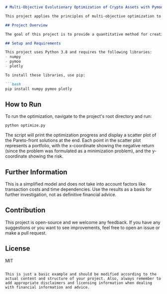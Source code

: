 ```markdown
# Multi-Objective Evolutionary Optimization of Crypto Assets with Pymoo

This project applies the principles of multi-objective optimization to create optimal crypto asset portfolios based on maximizing returns and minimizing risks. The project uses the Python library Pymoo for multi-objective optimization and Plotly.js for data visualization.

## Project Overview

The goal of this project is to provide a quantitative method for creating diverse portfolios of crypto assets that balance the trade-off between risk and return.

## Setup and Requirements

This project uses Python 3.8 and requires the following libraries:
- numpy
- pymoo
- plotly

To install these libraries, use pip:

```bash
pip install numpy pymoo plotly
```

## How to Run

To run the optimization, navigate to the project's root directory and run:

```bash
python optimize.py
```

The script will print the optimization progress and display a scatter plot of the Pareto-front solutions at the end. Each point in the scatter plot represents a portfolio, with the x-coordinate showing the negative return (since the problem was formulated as a minimization problem), and the y-coordinate showing the risk.

## Further Information

This is a simplified model and does not take into account factors like transaction costs and time dependencies. Use the results as a basis for further investigation, not as definitive financial advice.

## Contribution

This project is open-source and we welcome any feedback. If you have any suggestions or you want to see improvements, feel free to open an issue or make a pull request.

## License

MIT
```

This is just a basic example and should be modified according to the actual content and structure of your project. Also, always remember to add appropriate disclaimers and licensing information when dealing with financial information and advice.

